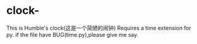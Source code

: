 # clock-
This is Humble's clock(这是一个简陋的闹钟)
Requires a time extension for py.
if the file have BUG(time.py),please give me say.
